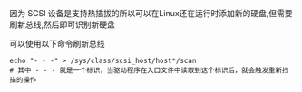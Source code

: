 因为 SCSI 设备是支持热插拔的所以可以在Linux还在运行时添加新的硬盘,但需要刷新总线,然后即可识别新硬盘

可以使用以下命令刷新总线

```shell
echo "- - -" > /sys/class/scsi_host/host*/scan
# 其中 - - - 就是一个标识，当驱动程序在入口文件中读取到这个标识后，就会触发重新扫描的操作
```